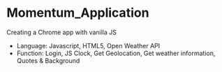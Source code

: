 # Momentum_Application
Creating a Chrome app with vanilla JS

- Language: Javascript, HTML5, Open Weather API
- Function: Login, JS Clock, Get Geolocation, Get weather information, Quotes & Background
